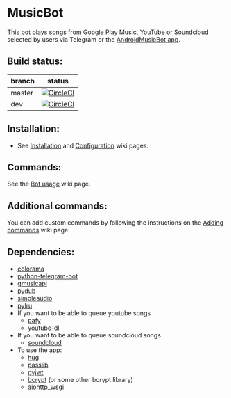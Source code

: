 # MusicBot
This bot plays songs from Google Play Music, YouTube or Soundcloud selected by users via Telegram or the [AndroidMusicBot app](https://github.com/BjoernPetersen/AndroidMusicBot).  

## Build status:
branch | status
------ | ------
master | [![CircleCI](https://circleci.com/gh/BjoernPetersen/MusicBot/tree/master.svg?style=svg)](https://circleci.com/gh/BjoernPetersen/MusicBot/tree/master)  
dev | [![CircleCI](https://circleci.com/gh/BjoernPetersen/MusicBot/tree/dev.svg?style=svg)](https://circleci.com/gh/BjoernPetersen/MusicBot/tree/dev)

## Installation:
- See [Installation](../../wiki/Installation) and [Configuration](../../wiki/Configuration) wiki pages.

## Commands:
See the [Bot usage](../../wiki/Bot-usage) wiki page.

## Additional commands:
You can add custom commands by following the instructions on the [Adding commands](../../wiki/Adding-commands) wiki page.

## Dependencies:
  - [colorama](https://github.com/tartley/colorama)
  - [python-telegram-bot](https://github.com/python-telegram-bot/python-telegram-bot)
  - [gmusicapi](https://github.com/simon-weber/gmusicapi)
  - [pydub](https://github.com/jiaaro/pydub)
  - [simpleaudio](https://github.com/hamiltron/py-simple-audio)
  - [pylru](https://github.com/jlhutch/pylru)
  - If you want to be able to queue youtube songs
    - [pafy](https://github.com/mps-youtube/pafy)
    - [youtube-dl](https://github.com/rg3/youtube-dl)
  - If you want to be able to queue soundcloud songs
    - [soundcloud](https://github.com/soundcloud/soundcloud-python)
  - To use the app:
    - [hug](https://github.com/timothycrosley/hug)
    - [passlib](https://pypi.python.org/pypi/passlib)
    - [pyjwt](https://github.com/jpadilla/pyjwt)
    - [bcrypt](https://github.com/pyca/bcrypt) (or some other bcrypt library)
    - [aiohttp_wsgi](https://github.com/etianen/aiohttp-wsgi)

